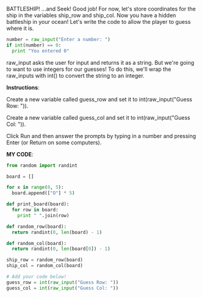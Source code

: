 BATTLESHIP!
...and Seek!
Good job! For now, let's store coordinates for the ship in the variables ship_row and ship_col. Now you have a hidden battleship in your ocean! Let's write the code to allow the player to guess where it is.
```python
number = raw_input("Enter a number: ")
if int(number) == 0:
  print "You entered 0"
  ```
raw_input asks the user for input and returns it as a string. But we're going to want to use integers for our guesses! To do this, we'll wrap the raw_inputs with int() to convert the string to an integer.

**Instructions**:

Create a new variable called guess_row and set it to int(raw_input("Guess Row: ")).

 Create a new variable called guess_col and set it to int(raw_input("Guess Col: ")).

 Click Run and then answer the prompts by typing in a number and pressing Enter (or Return on some computers).

**MY CODE**:
```python
from random import randint

board = []

for x in range(0, 5):
  board.append(["O"] * 5)

def print_board(board):
  for row in board:
    print " ".join(row)

def random_row(board):
  return randint(0, len(board) - 1)

def random_col(board):
  return randint(0, len(board[0]) - 1)

ship_row = random_row(board)
ship_col = random_col(board)

# Add your code below!
guess_row = int(raw_input("Guess Row: "))
guess_col = int(raw_input("Guess Col: "))
```
